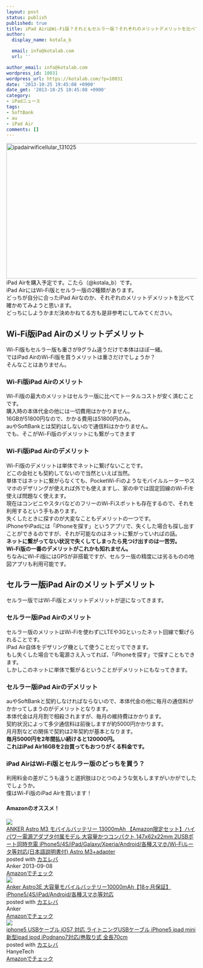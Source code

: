 ```yaml
---
layout: post
status: publish
published: true
title: iPad AirはWi-Fi版？それともセルラー版？それぞれのメリットデメリットを比べてみた
author:
  display_name: kotala_b

  email: info@kotalab.com
  url: ''

author_email: info@kotalab.com
wordpress_id: 10031
wordpress_url: https://kotalab.com/?p=10031
date: '2013-10-25 19:45:08 +0900'
date_gmt: '2013-10-25 10:45:08 +0900'
category:
- iPadニュース
tags:
- SoftBank
- au
- iPad Air
comments: []
---
```

<p><img src="https://kotalab.com/wp-content/uploads/ipadairwificellular_131025-546x358.png" alt="ipadairwificellular_131025" width="546" height="358" class="alignnone size-large wp-image-10034" /><br />
iPad Airを購入予定です。こたら（@kotala_b）です。<br />
iPad AirにはWi-Fi版とセルラー版の2種類があります。<br />
どっちが自分に合ったiPad Airなのか、それぞれのメリットデメリットを比べて確かめてみようと思います。<br />
どっちにしようかまだ決めかねてる方も是非参考にしてみてください。<br />
<!--more--></p>
<h2>Wi-Fi版iPad Airのメリットデメリット</h2>
<p>Wi-Fi版もセルラー版も重さが9グラム違うだけで本体はほぼ一緒。<br />
ではiPad AirのWi-Fi版を買うメリットは重さだけでしょうか？<br />
そんなことはありません。</p>
<h3>Wi-Fi版iPad Airのメリット</h3>
<p>Wi-Fi版の最大のメリットはセルラー版に比べてトータルコストが安く済むことです。<br />
購入時の本体代金の他には一切費用はかかりません。<br />
16GBが51800円なので、かかる費用は51800円のみ。<br />
auやSoftBankとは契約はしないので通信料はかかりません。<br />
でも、そこがWi-Fi版のデメリットにも繋がってきます</p>
<h3>Wi-Fi版iPad Airのデメリット</h3>
<p>Wi-Fi版のデメリットは単体でネットに繋げないことです。<br />
どこの会社とも契約してないので当然といえば当然。<br />
単体ではネットに繋がらなくても、PocketWi-Fiのようなモバイルルーターやスマホのデザリングが使えれば外でも使えますし、家の中では固定回線のWi-Fiを使えば問題なく使えます。<br />
現在はコンビニやスタバなどのフリーのWi-Fiスポットも存在するので、それを利用するという手もあります。<br />
失くしたときに探すのが大変なこともデメリットの一つです。<br />
iPhoneやiPadには「iPhoneを探す」というアプリで、失くした場合も探し出すことができるのですが、それが可能なのはネットに繋がっていればの話。<br />
<strong>ネットに繋がってない状況で失くしてしまったら見つけ出すのは一苦労。<br />
Wi-Fi版の一番のデメリットがこれかも知れません。</strong><br />
ちなみにWi-Fi版にはGPSが非搭載ですが、セルラー版の精度には劣るものの地図アプリも利用可能です。</p>
<h2>セルラー版iPad Airのメリットデメリット</h2>
<p>セルラー版ではWi-Fi版とメリットデメリットが逆になってきます。</p>
<h3>セルラー版iPad Airのメリット</h3>
<p>セルラー版のメリットはWi-Fiを使わずにLTEや3Gといったネット回線で繋げられることです。<br />
iPad Air自体をデザリング機として使うことだってできます。<br />
もし失くした場合でも電源さえ入ってれば、「iPhoneを探す」で探すこともできます。<br />
しかしこのネットに単体で繋がるということがデメリットにもなってきます。</p>
<h3>セルラー版iPad Airのデメリット</h3>
<p>auやSoftBankと契約しなければならないので、本体代金の他に毎月の通信料がかかってしまうのがデメリットとなります。<br />
本体代金は月月割で相殺されますが、毎月の維持費はかかります。<br />
契約状況によって多少通信料は前後しますが約5000円かかります。<br />
月月割などの関係で契約は2年契約が基本となります。<br />
<strong>毎月5000円を2年間払い続けると120000円。<br />
これはiPad Air16GBを2台買ってもおつりがくる料金です。</strong></p>
<h3>iPad AirはWi-Fi版とセルラー版のどっちを買う？</h3>
<p>利用料金の差がこうも違うと選択肢はひとつのような気もしますがいかがでしたでしょうか。<br />
僕はWi-Fi版のiPad Airを買います！</p>
<h4 class="aam">Amazonのオススメ！</h4>
<div class="kaerebalink-box">
<div class="kaerebalink-image"><a href="http://www.amazon.co.jp/exec/obidos/ASIN/B00DQ7590A/same-22/ref=nosim/" rel="nofollow" target="_blank"><img src="http://ecx.images-amazon.com/images/I/31WYFpQFvIL._SL160_.jpg" style="border: none;" /></a></div>
<div class="kaerebalink-info">
<div class="kaerebalink-name"><a href="http://www.amazon.co.jp/exec/obidos/ASIN/B00DQ7590A/same-22/ref=nosim/" rel="nofollow" target="_blank">ANKER Astro M3 モバイルバッテリー 13000mAh 【Amazon限定セット】ハイパワー電源アダプタ付属モデル 大容量かつコンパクト 147x62x22mm 2USBポート同時充電 iPhone5/4S/iPad/Galaxy/Xperia/Android/各種スマホ/Wi-Fiルータ等対応(日本語説明書付) Astro M3+adapter</a>
<div class="kaerebalink-powered-date">posted with <a href="http://kaereba.com" rel="nofollow" target="_blank">カエレバ</a></div>
</div>
<div class="kaerebalink-detail"> Anker 2013-09-08    </div>
<div class="kaerebalink-link1">
<div class="shoplinkamazon"><a href="http://www.amazon.co.jp/gp/search?keywords=x62x22mm%20iPhone5%2F4S%2FiPad%2FGalaxy%2FXperia%2FAndroid&__mk_ja_JP=%83J%83%5E%83J%83i&tag=same-22" rel="nofollow" target="_blank" title="アマゾン" >Amazonでチェック</a></div>
</div>
</div>
<div class="booklink-footer"></div>
</div>
<div class="kaerebalink-box">
<div class="kaerebalink-image"><a href="http://www.amazon.co.jp/exec/obidos/ASIN/B007RAC7BQ/same-22/ref=nosim/" rel="nofollow" target="_blank"><img src="http://ecx.images-amazon.com/images/I/31fa5jspjEL._SL160_.jpg" style="border: none;" /></a></div>
<div class="kaerebalink-info">
<div class="kaerebalink-name"><a href="http://www.amazon.co.jp/exec/obidos/ASIN/B007RAC7BQ/same-22/ref=nosim/" rel="nofollow" target="_blank">Anker Astro3E 大容量モバイルバッテリー10000mAh【18ヶ月保証】iPhone5/4S/iPad/Android/各種スマホ等対応</a>
<div class="kaerebalink-powered-date">posted with <a href="http://kaereba.com" rel="nofollow" target="_blank">カエレバ</a></div>
</div>
<div class="kaerebalink-detail"> Anker     </div>
<div class="kaerebalink-link1">
<div class="shoplinkamazon"><a href="http://www.amazon.co.jp/gp/search?keywords=Astro3E%20iPhone5%2F4S%2FiPad%2FAndroid&__mk_ja_JP=%83J%83%5E%83J%83i&tag=same-22" rel="nofollow" target="_blank" title="アマゾン" >Amazonでチェック</a></div>
</div>
</div>
<div class="booklink-footer"></div>
</div>
<div class="kaerebalink-box">
<div class="kaerebalink-image"><a href="http://www.amazon.co.jp/exec/obidos/ASIN/B00DE4TFRI/same-22/ref=nosim/" rel="nofollow" target="_blank"><img src="http://ecx.images-amazon.com/images/I/51U75iKot8L._SL160_.jpg" style="border: none;" /></a></div>
<div class="kaerebalink-info">
<div class="kaerebalink-name"><a href="http://www.amazon.co.jp/exec/obidos/ASIN/B00DE4TFRI/same-22/ref=nosim/" rel="nofollow" target="_blank">iphone5 USBケーブル iOS7 対応 ライトニングUSBケーブル iPhone5 ipad mini 新型ipad ipod iPodnano7対応/巻取り式 全長70cm</a>
<div class="kaerebalink-powered-date">posted with <a href="http://kaereba.com" rel="nofollow" target="_blank">カエレバ</a></div>
</div>
<div class="kaerebalink-detail"> HanyeTech     </div>
<div class="kaerebalink-link1">
<div class="shoplinkamazon"><a href="http://www.amazon.co.jp/gp/search?keywords=iPhone5%20ipad%20mini%20%90V%8C%5Eipad%20ipod%20iPodnano7%91%CE%89%9E&__mk_ja_JP=%83J%83%5E%83J%83i&tag=same-22" rel="nofollow" target="_blank" title="アマゾン" >Amazonでチェック</a></div>
</div>
</div>
<div class="booklink-footer"></div>
</div>
